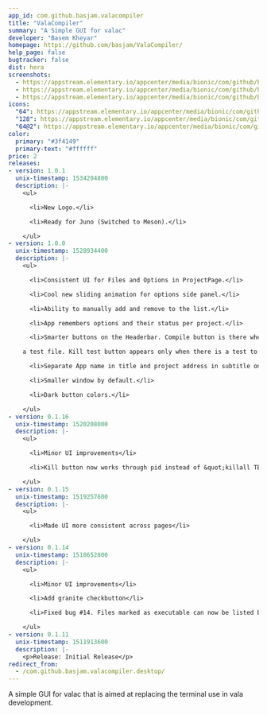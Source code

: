 ```yaml
---
app_id: com.github.basjam.valacompiler
title: "ValaCompiler"
summary: "A Simple GUI for valac"
developer: "Basem Kheyar"
homepage: https://github.com/basjam/ValaCompiler/
help_page: false
bugtracker: false
dist: hera
screenshots:
  - https://appstream.elementary.io/appcenter/media/bionic/com/github/basjam.valacompiler/D89B58D0EFE3F3F2F99C0A64B8ADA29E/screenshots/image-1_orig.png
  - https://appstream.elementary.io/appcenter/media/bionic/com/github/basjam.valacompiler/D89B58D0EFE3F3F2F99C0A64B8ADA29E/screenshots/image-2_orig.png
  - https://appstream.elementary.io/appcenter/media/bionic/com/github/basjam.valacompiler/D89B58D0EFE3F3F2F99C0A64B8ADA29E/screenshots/image-3_orig.png
icons:
  "64": https://appstream.elementary.io/appcenter/media/bionic/com/github/basjam.valacompiler/D89B58D0EFE3F3F2F99C0A64B8ADA29E/icons/64x64/com.github.basjam.valacompiler_com.github.basjam.valacompiler.png
  "128": https://appstream.elementary.io/appcenter/media/bionic/com/github/basjam.valacompiler/D89B58D0EFE3F3F2F99C0A64B8ADA29E/icons/128x128/com.github.basjam.valacompiler_com.github.basjam.valacompiler.png
  "64@2": https://appstream.elementary.io/appcenter/media/bionic/com/github/basjam.valacompiler/D89B58D0EFE3F3F2F99C0A64B8ADA29E/icons/64x64@2/com.github.basjam.valacompiler_com.github.basjam.valacompiler.png
color:
  primary: "#3f4149"
  primary-text: "#ffffff"
price: 2
releases:
- version: 1.0.1
  unix-timestamp: 1534204800
  description: |-
    <ul>

      <li>New Logo.</li>

      <li>Ready for Juno (Switched to Meson).</li>

    </ul>
- version: 1.0.0
  unix-timestamp: 1528934400
  description: |-
    <ul>

      <li>Consistent UI for Files and Options in ProjectPage.</li>

      <li>Cool new sliding animation for options side panel.</li>

      <li>Ability to manually add and remove to the list.</li>

      <li>App remembers options and their status per project.</li>

      <li>Smarter buttons on the Headerbar. Compile button is there when you want it. Test button checks weather there is

    a test file. Kill test button appears only when there is a test to be killed.</li>

      <li>Separate App name in title and project address in subtitle on the Headerbar.</li>

      <li>Smaller window by default.</li>

      <li>Dark button colors.</li>

    </ul>
- version: 0.1.16
  unix-timestamp: 1520208000
  description: |-
    <ul>

      <li>Minor UI improvements</li>

      <li>Kill button now works through pid instead of &quot;killall TEST&quot;</li>

    </ul>
- version: 0.1.15
  unix-timestamp: 1519257600
  description: |-
    <ul>

      <li>Made UI more consistent across pages</li>

    </ul>
- version: 0.1.14
  unix-timestamp: 1518652800
  description: |-
    <ul>

      <li>Minor UI improvements</li>

      <li>Add granite checkbutton</li>

      <li>Fixed bug #14. Files marked as executable can now be listed by the app</li>

    </ul>
- version: 0.1.11
  unix-timestamp: 1511913600
  description: |-
    <p>Release: Initial Release</p>
redirect_from:
  - /com.github.basjam.valacompiler.desktop/
---
```


<p>A simple GUI for valac that is aimed at replacing the terminal use in vala development.</p>